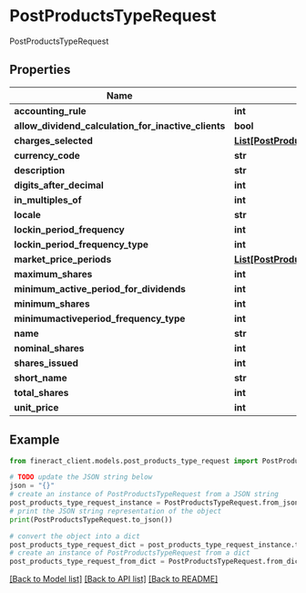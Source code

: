# PostProductsTypeRequest

PostProductsTypeRequest

## Properties

Name | Type | Description | Notes
------------ | ------------- | ------------- | -------------
**accounting_rule** | **int** |  | [optional] 
**allow_dividend_calculation_for_inactive_clients** | **bool** |  | [optional] 
**charges_selected** | [**List[PostProductsChargesSelected]**](PostProductsChargesSelected.md) |  | [optional] 
**currency_code** | **str** |  | [optional] 
**description** | **str** |  | [optional] 
**digits_after_decimal** | **int** |  | [optional] 
**in_multiples_of** | **int** |  | [optional] 
**locale** | **str** |  | [optional] 
**lockin_period_frequency** | **int** |  | [optional] 
**lockin_period_frequency_type** | **int** |  | [optional] 
**market_price_periods** | [**List[PostProductsMarketPricePeriods]**](PostProductsMarketPricePeriods.md) |  | [optional] 
**maximum_shares** | **int** |  | [optional] 
**minimum_active_period_for_dividends** | **int** |  | [optional] 
**minimum_shares** | **int** |  | [optional] 
**minimumactiveperiod_frequency_type** | **int** |  | [optional] 
**name** | **str** |  | [optional] 
**nominal_shares** | **int** |  | [optional] 
**shares_issued** | **int** |  | [optional] 
**short_name** | **str** |  | [optional] 
**total_shares** | **int** |  | [optional] 
**unit_price** | **int** |  | [optional] 

## Example

```python
from fineract_client.models.post_products_type_request import PostProductsTypeRequest

# TODO update the JSON string below
json = "{}"
# create an instance of PostProductsTypeRequest from a JSON string
post_products_type_request_instance = PostProductsTypeRequest.from_json(json)
# print the JSON string representation of the object
print(PostProductsTypeRequest.to_json())

# convert the object into a dict
post_products_type_request_dict = post_products_type_request_instance.to_dict()
# create an instance of PostProductsTypeRequest from a dict
post_products_type_request_from_dict = PostProductsTypeRequest.from_dict(post_products_type_request_dict)
```
[[Back to Model list]](../README.md#documentation-for-models) [[Back to API list]](../README.md#documentation-for-api-endpoints) [[Back to README]](../README.md)


